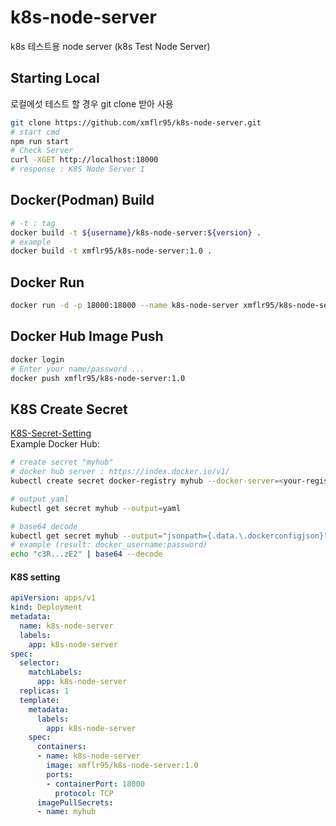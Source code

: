 # k8s-node-server
k8s 테스트용 node server (k8s Test Node Server)  

## Starting Local
로컬에섯 테스트 할 경우 git clone 받아 사용
```sh
git clone https://github.com/xmflr95/k8s-node-server.git
# start cmd
npm run start
# Check Server
curl -XGET http://localhost:18000
# response : K8S Node Server 1
```

## Docker(Podman) Build
```sh
# -t : tag
docker build -t ${username}/k8s-node-server:${version} .
# example
docker build -t xmflr95/k8s-node-server:1.0 .
```

## Docker Run
```sh
docker run -d -p 18000:18000 --name k8s-node-server xmflr95/k8s-node-server:1.0
```

## Docker Hub Image Push
```sh
docker login
# Enter your name/password ...
docker push xmflr95/k8s-node-server:1.0
```

## K8S Create Secret
[K8S-Secret-Setting](https://kubernetes.io/ko/docs/tasks/configure-pod-container/pull-image-private-registry/)  
Example Docker Hub:  
```sh
# create secret "myhub"
# docker hub server : https://index.docker.io/v1/
kubectl create secret docker-registry myhub --docker-server=<your-registry-server> --docker-username=<your-name> --docker-password=<your-pword> --docker-email=<your-email>

# output yaml
kubectl get secret myhub --output=yaml

# base64 decode
kubectl get secret myhub --output="jsonpath={.data.\.dockerconfigjson}" | base64 --decode
# example (result: docker_username:password)
echo "c3R...zE2" | base64 --decode
```

#### K8S setting
```yaml
apiVersion: apps/v1
kind: Deployment
metadata:
  name: k8s-node-server
  labels:
    app: k8s-node-server
spec:
  selector:
    matchLabels:
      app: k8s-node-server
  replicas: 1
  template:
    metadata:
      labels:
        app: k8s-node-server
    spec:
      containers:
      - name: k8s-node-server
        image: xmflr95/k8s-node-server:1.0
        ports:
        - containerPort: 18000
          protocol: TCP
      imagePullSecrets:
      - name: myhub
```
